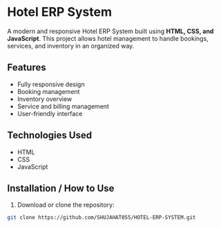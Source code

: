 # Hotel ERP System

A modern and responsive Hotel ERP System built using **HTML, CSS, and JavaScript**. This project allows hotel management to handle bookings, services, and inventory in an organized way.

## Features

- Fully responsive design
- Booking management
- Inventory overview
- Service and billing management
- User-friendly interface

## Technologies Used

- HTML
- CSS
- JavaScript




## Installation / How to Use

1. Download or clone the repository:  
```bash
git clone https://github.com/SHUJAHAT055/HOTEL-ERP-SYSTEM.git
